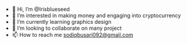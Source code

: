 - 👋 Hi, I’m @Irisblueseed
- 👀 I’m interested in making money and engaging into cryptocurrency
- 🌱 I’m currently learning graphics design
- 💞️ I’m looking to collaborate on many project
- 📫 How to reach me sodiqbusari092@gmail.com

<!---
Irisblueseed/Irisblueseed is a ✨ special ✨ repository because its `README.md` (this file) appears on your GitHub profile.
You can click the Preview link to take a look at your changes.
--->
